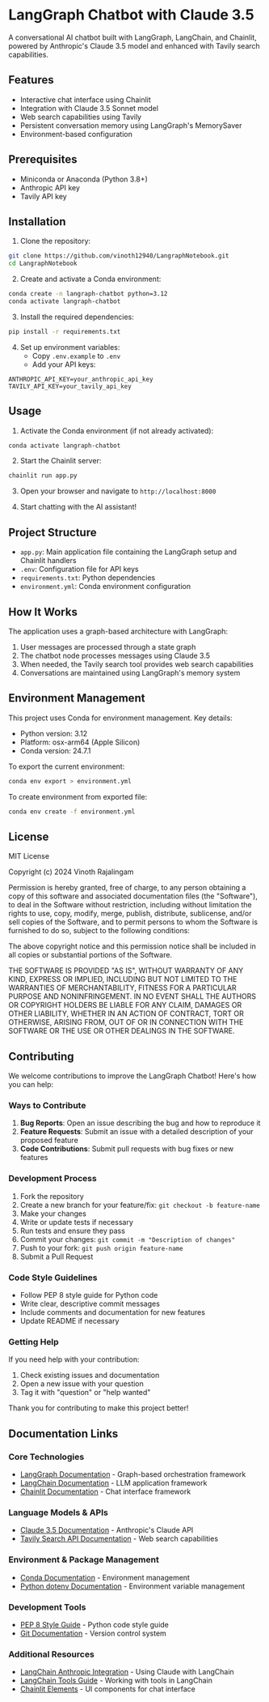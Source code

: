 # LangGraph Chatbot with Claude 3.5

A conversational AI chatbot built with LangGraph, LangChain, and Chainlit, powered by Anthropic's Claude 3.5 model and enhanced with Tavily search capabilities.

## Features

- Interactive chat interface using Chainlit
- Integration with Claude 3.5 Sonnet model
- Web search capabilities using Tavily
- Persistent conversation memory using LangGraph's MemorySaver
- Environment-based configuration

## Prerequisites

- Miniconda or Anaconda (Python 3.8+)
- Anthropic API key
- Tavily API key

## Installation

1. Clone the repository:
```bash
git clone https://github.com/vinoth12940/LangraphNotebook.git
cd LangraphNotebook
```

2. Create and activate a Conda environment:
```bash
conda create -n langraph-chatbot python=3.12
conda activate langraph-chatbot
```

3. Install the required dependencies:
```bash
pip install -r requirements.txt
```

4. Set up environment variables:
   - Copy `.env.example` to `.env`
   - Add your API keys:
```env
ANTHROPIC_API_KEY=your_anthropic_api_key
TAVILY_API_KEY=your_tavily_api_key
```

## Usage

1. Activate the Conda environment (if not already activated):
```bash
conda activate langraph-chatbot
```

2. Start the Chainlit server:
```bash
chainlit run app.py
```

3. Open your browser and navigate to `http://localhost:8000`

4. Start chatting with the AI assistant!

## Project Structure

- `app.py`: Main application file containing the LangGraph setup and Chainlit handlers
- `.env`: Configuration file for API keys
- `requirements.txt`: Python dependencies
- `environment.yml`: Conda environment configuration

## How It Works

The application uses a graph-based architecture with LangGraph:
1. User messages are processed through a state graph
2. The chatbot node processes messages using Claude 3.5
3. When needed, the Tavily search tool provides web search capabilities
4. Conversations are maintained using LangGraph's memory system

## Environment Management

This project uses Conda for environment management. Key details:
- Python version: 3.12
- Platform: osx-arm64 (Apple Silicon)
- Conda version: 24.7.1

To export the current environment:
```bash
conda env export > environment.yml
```

To create environment from exported file:
```bash
conda env create -f environment.yml
```

## License

MIT License

Copyright (c) 2024 Vinoth Rajalingam

Permission is hereby granted, free of charge, to any person obtaining a copy
of this software and associated documentation files (the "Software"), to deal
in the Software without restriction, including without limitation the rights
to use, copy, modify, merge, publish, distribute, sublicense, and/or sell
copies of the Software, and to permit persons to whom the Software is
furnished to do so, subject to the following conditions:

The above copyright notice and this permission notice shall be included in all
copies or substantial portions of the Software.

THE SOFTWARE IS PROVIDED "AS IS", WITHOUT WARRANTY OF ANY KIND, EXPRESS OR
IMPLIED, INCLUDING BUT NOT LIMITED TO THE WARRANTIES OF MERCHANTABILITY,
FITNESS FOR A PARTICULAR PURPOSE AND NONINFRINGEMENT. IN NO EVENT SHALL THE
AUTHORS OR COPYRIGHT HOLDERS BE LIABLE FOR ANY CLAIM, DAMAGES OR OTHER
LIABILITY, WHETHER IN AN ACTION OF CONTRACT, TORT OR OTHERWISE, ARISING FROM,
OUT OF OR IN CONNECTION WITH THE SOFTWARE OR THE USE OR OTHER DEALINGS IN THE
SOFTWARE.

## Contributing

We welcome contributions to improve the LangGraph Chatbot! Here's how you can help:

### Ways to Contribute

1. **Bug Reports**: Open an issue describing the bug and how to reproduce it
2. **Feature Requests**: Submit an issue with a detailed description of your proposed feature
3. **Code Contributions**: Submit pull requests with bug fixes or new features

### Development Process

1. Fork the repository
2. Create a new branch for your feature/fix: `git checkout -b feature-name`
3. Make your changes
4. Write or update tests if necessary
5. Run tests and ensure they pass
6. Commit your changes: `git commit -m "Description of changes"`
7. Push to your fork: `git push origin feature-name`
8. Submit a Pull Request

### Code Style Guidelines

- Follow PEP 8 style guide for Python code
- Write clear, descriptive commit messages
- Include comments and documentation for new features
- Update README if necessary

### Getting Help

If you need help with your contribution:
1. Check existing issues and documentation
2. Open a new issue with your question
3. Tag it with "question" or "help wanted"

Thank you for contributing to make this project better!

## Documentation Links

### Core Technologies
- [LangGraph Documentation](https://python.langchain.com/docs/langgraph) - Graph-based orchestration framework
- [LangChain Documentation](https://python.langchain.com/docs/get_started/introduction) - LLM application framework
- [Chainlit Documentation](https://docs.chainlit.io) - Chat interface framework

### Language Models & APIs
- [Claude 3.5 Documentation](https://docs.anthropic.com/claude/docs) - Anthropic's Claude API
- [Tavily Search API Documentation](https://docs.tavily.com/) - Web search capabilities

### Environment & Package Management
- [Conda Documentation](https://docs.conda.io/en/latest/) - Environment management
- [Python dotenv Documentation](https://github.com/theskumar/python-dotenv#readme) - Environment variable management

### Development Tools
- [PEP 8 Style Guide](https://peps.python.org/pep-0008/) - Python code style guide
- [Git Documentation](https://git-scm.com/doc) - Version control system

### Additional Resources
- [LangChain Anthropic Integration](https://python.langchain.com/docs/integrations/llms/anthropic) - Using Claude with LangChain
- [LangChain Tools Guide](https://python.langchain.com/docs/modules/agents/tools/) - Working with tools in LangChain
- [Chainlit Elements](https://docs.chainlit.io/concepts/elements) - UI components for chat interface 